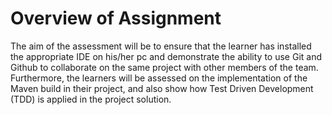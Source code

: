# Overview of Assignment
The aim of the assessment will be to ensure that the learner has installed the appropriate IDE on his/her pc and demonstrate the ability to use Git and Github to collaborate on the same project with other members of the team. Furthermore, the learners will be assessed on the implementation of the Maven build in their project, and also show how Test Driven Development (TDD) is applied in the project solution.